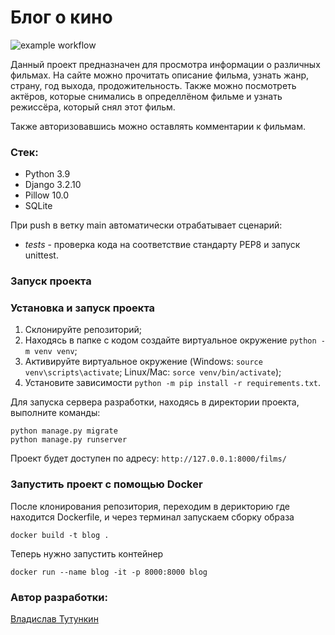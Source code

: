 # Блог о кино

![example workflow](https://github.com/TutunkinVladislav/Blog/actions/workflows/blog_tests.yml/badge.svg)

Данный проект предназначен для просмотра информации о различных фильмах. На сайте можно прочитать описание фильма, узнать жанр, страну, год выхода, продожительность. Также можно посмотреть актёров, которые снимались в определлёном фильме и узнать режиссёра, который снял этот фильм.

Также авторизовавшись можно оставлять комментарии к фильмам.

### Стек:
- Python 3.9
- Django 3.2.10
- Pillow 10.0
- SQLite

При push в ветку main автоматически отрабатывает сценарий:
* *tests* - проверка кода на соответствие стандарту PEP8 и запуск unittest.

### Запуск проекта

### Установка и запуск проекта

1. Склонируйте репозиторий;
2. Находясь в папке с кодом создайте виртуальное окружение `python -m venv venv`;
3. Активируйте виртуальное окружение (Windows: `source venv\scripts\activate`; Linux/Mac: `sorce venv/bin/activate`);
4. Установите зависимости `python -m pip install -r requirements.txt`.

Для запуска сервера разработки, находясь в директории проекта, выполните команды:
```
python manage.py migrate
python manage.py runserver
```

Проект будет доступен по адресу:
`http://127.0.0.1:8000/films/`

### Запустить проект с помощью Docker

После клонирования репозитория, переходим в дерикторию где находится Dockerfile, и через терминал запускаем сборку образа

```
docker build -t blog .
```

Теперь нужно запустить контейнер

```
docker run --name blog -it -p 8000:8000 blog
```

### Автор разработки:
[Владислав Тутункин](https://github.com/TutunkinVladislav)
